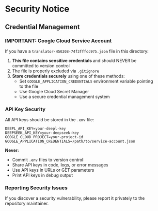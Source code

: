 # Security Notice

## Credential Management

### IMPORTANT: Google Cloud Service Account

If you have a `translator-450208-74f3fffcc975.json` file in this directory:

1. **This file contains sensitive credentials** and should NEVER be committed to version control
2. The file is properly excluded via `.gitignore`
3. **Store credentials securely** using one of these methods:
   - Set `GOOGLE_APPLICATION_CREDENTIALS` environment variable pointing to the file
   - Use Google Cloud Secret Manager
   - Use a secure credential management system

### API Key Security

All API keys should be stored in the `.env` file:

```env
DEEPL_API_KEY=your-deepl-key
DEEPSEEK_API_KEY=your-deepseek-key
GOOGLE_CLOUD_PROJECT=your-project-id
GOOGLE_APPLICATION_CREDENTIALS=/path/to/service-account.json
```

**Never:**

- Commit `.env` files to version control
- Share API keys in code, logs, or error messages
- Use API keys in URLs or GET parameters
- Print API keys in debug output

### Reporting Security Issues

If you discover a security vulnerability, please report it privately to the repository maintainer.

